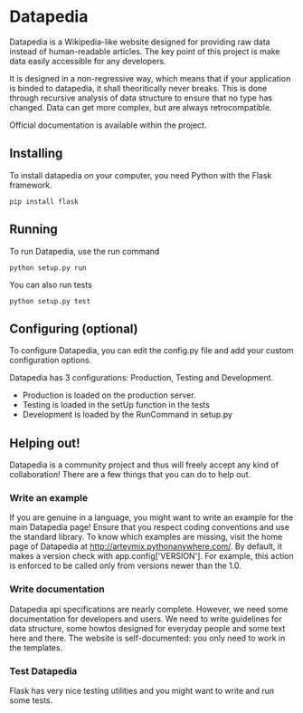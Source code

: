 # Datapedia
Datapedia is a Wikipedia-like website designed for providing raw data instead of human-readable articles. The key point of this project is make data easily accessible for any developers.

It is designed in a non-regressive way, which means that if your application is binded to datapedia, it shall theoritically never breaks. This is done through recursive analysis of data structure to ensure that no type has changed. Data can get more complex, but are always retrocompatible.

Official documentation is available within the project.

## Installing
To install datapedia on your computer, you need Python with the Flask framework.

    pip install flask

## Running
To run Datapedia, use the run command

    python setup.py run

You can also run tests

    python setup.py test

## Configuring (optional)
To configure Datapedia, you can edit the config.py file and add your custom configuration options.

Datapedia has 3 configurations: Production, Testing and Development.

* Production is loaded on the production server.
* Testing is loaded in the setUp function in the tests
* Development is loaded by the RunCommand in setup.py
    
## Helping out!
Datapedia is a community project and thus will freely accept any kind of collaboration! There are a few things that you can do to help out.

### Write an example
If you are genuine in a language, you might want to write an example for the main Datapedia page! Ensure that you respect coding conventions and use the standard library. To know which examples are missing, visit the home page of Datapedia at http://arteymix.pythonanywhere.com/.
By default, it makes a version check with app.config['VERSION']. For example, this action is enforced to be called only from versions newer than the 1.0.

### Write documentation
Datapedia api specifications are nearly complete. However, we need some documentation for developers and users. We need to write guidelines for data structure, some howtos designed for everyday people and some text here and there. The website is self-documented: you only need to work in the templates.

### Test Datapedia
Flask has very nice testing utilities and you might want to write and run some tests.
